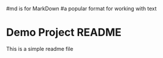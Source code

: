 #md is for MarkDown
#a popular format for working with text
# Demo Project README

This is a simple readme file
